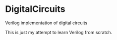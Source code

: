 # DigitalCircuits
Verilog implementation of digital circuits


This is just my attempt to learn Verilog from scratch.
